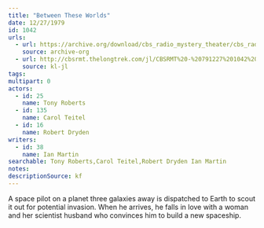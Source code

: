 ```yaml
---
title: "Between These Worlds"
date: 12/27/1979
id: 1042
urls: 
  - url: https://archive.org/download/cbs_radio_mystery_theater/cbs_radio_mystery_theater-1001-1050.zip/cbs_radio_mystery_theater-1001-1050%2Fcbsrmt_1042_between_these_worlds.mp3
    source: archive-org
  - url: http://cbsrmt.thelongtrek.com/jl/CBSRMT%20-%20791227%201042%20Between%20These%20Worlds_jl.mp3
    source: kl-jl
tags: 
multipart: 0
actors:  
  - id: 25
    name: Tony Roberts  
  - id: 135
    name: Carol Teitel  
  - id: 16
    name: Robert Dryden
writers:  
  - id: 38
    name: Ian Martin
searchable: Tony Roberts,Carol Teitel,Robert Dryden Ian Martin
notes: 
descriptionSource: kf
---
```

A space pilot on a planet three galaxies away is dispatched to Earth to scout it out for potential invasion. When he arrives, he falls in love with a woman and her scientist husband who convinces him to build a new spaceship.